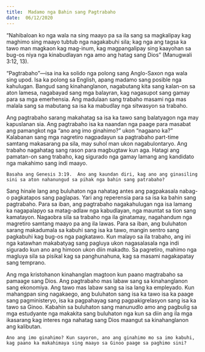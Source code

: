 ```yaml
---
title:  Madamo nga Bahin sang Pagtrabaho
date:  06/12/2020
---
```


“Nahibaloan ko nga wala na sing maayo pa sa ila sang sa magkalipay kag maghimo sing maayo tubtub nga nagakabuhi sila; kag nga ang tagsa ka tawo man magkaon kag mag-inum, kag magpangalipay sing kaayohan sa bug-os niya nga kinabudlayan nga amo ang hatag sang Dios” (Manugwali 3:12, 13).

“Pagtrabaho”—isa ina ka solido nga polong sang Anglo-Saxon nga wala sing upod.  Isa ka polong sa English, apang madamo sang posible nga kahulugan.  Bangud sang kinahanglanon, nagabutang kita sang kalan-on sa aton lamesa, nagabayad sang mga balayran, kag nagasupot sang gamay para sa mga emerhensia.  Ang madulaan sang trabaho masami nga mas malala sang sa mabutang sa isa ka mabudlay nga sitwasyon sa trabaho.

Ang pagtrabaho sarang makahatag sa isa ka tawo sang balatyagon nga may kapuslanan sia.  Ang pagtrabaho isa ka naandan nga paage para masabat ang pamangkot nga “ano ang imo ginahimo?” ukon “nagaano ka?”  Kalabanan sang mga nagretiro nagpadayun sa pagtrabaho part-time samtang makasarang pa sila, may suhol man ukon nagabulontaryo.  Ang trabaho nagahatag sang rason para magbugtaw kun aga.  Hatagi ang pamatan-on sang trabaho, kag sigurado nga gamay lamang ang kandidato nga makahimo sang indi maayo.

`Basaha ang Genesis 3:19.  Ano ang kaundan diri, kag ano ang ginasiling sini sa aton nahanungud sa pihak nga bahin sang patrabaho?`

Sang hinale lang ang buluhaton nga nahatag antes ang pagpakasala nabag-o pagkatapos sang paglapas.  Yari ang reperensia para sa isa ka bahin sang pagtrabaho.  Para sa iban, ang pagtrabaho nagakahulugan nga isa lamang ka nagapalapyo sa matag-adlaw nga kabudlayan, nga mauntat sa tion sang kamatayon.  Nagaobra sila sa trabaho nga ila ginatamay, nagahandum nga magretiro samtang maayo pa ang ila lawas.  Para sa iban, ang buluhaton sarang makadumala sa kabuhi sang isa ka tawo, mangin sentro sang pagkabuhi kag bug-os nga pagkatawo.  Kun malayo sa ila trabaho, ang ini nga katawhan makabatyag sang pagluya ukon nagasalasala nga indi sigurado kun ano ang himoon ukon diin makadto.  Sa pagretiro, mahimo nga magluya sila sa pisikal kag sa panghunahuna, kag sa masami nagakapatay sang temprano.

Ang mga kristohanon kinahanglan magtoon kun paano magtrabaho sa pamaage sang Dios.  Ang pagtrabaho mas labaw sang sa kinahanglanon sang ekonomiya.  Ang tawo mas labaw sang sa isa lang ka empleyado.  Kun mahangpan sing nagakaego, ang buluhaton sang isa ka tawo isa ka paage sang pagministeryo, isa ka pagpahayag sang pagpakigrelasyon sang isa ka tawo sa Ginoo.  Kabahin sa buluhaton sang manunudlo amo ang pagbulig sa mga estudyante nga makakita sang buluhaton nga kun sa diin ang ila mga ikasarang kag interes nga nahatag sang Dios maangut sa kinahanglanon ang kalibutan.

`Ano ang imo ginahimo? Kun sayoron, ano ang ginahimo mo sa imo kabuhi, kag paano ka makahimaya sing maayo sa Ginoo paage sa paghimo sini?`